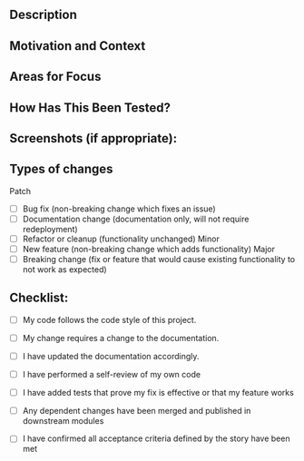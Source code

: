 <!--- Provide a general summary of your changes in the Title above -->

## Description
<!--- Give a summary of the change. -->

## Motivation and Context
<!--- Why is this change required? What problem does it solve? -->

## Areas for Focus
<!--- if applicable, call out areas where you think a reviewer should give extra focus --->
<!--- perhaps an edge case scenario you're not sure how to handle, a design decision you made because you weren't sure what the right decision was, a test that you notice fails sometimes, etc --->

## How Has This Been Tested?
<!--- Describe how you tested your changes (including automated tests run and manual testing done) in enough detail that a reviewer can reproduce. -->

## Screenshots (if appropriate):

## Types of changes
<!--- What types of changes does your code introduce? Put an `x` in all the boxes that apply: -->
Patch
- [ ] Bug fix (non-breaking change which fixes an issue)
- [ ] Documentation change (documentation only, will not require redeployment)
- [ ] Refactor or cleanup (functionality unchanged)
Minor
- [ ] New feature (non-breaking change which adds functionality)
Major
- [ ] Breaking change (fix or feature that would cause existing functionality to not work as expected)

## Checklist:
<!--- Go over all the following points, and put an `x` in all the boxes that apply. -->
<!--- If any do not apply, leave a description indicating why -->
- [ ] My code follows the code style of this project.
- [ ] My change requires a change to the documentation.
- [ ] I have updated the documentation accordingly.
- [ ] I have performed a self-review of my own code
- [ ] I have added tests that prove my fix is effective or that my feature works
- [ ] Any dependent changes have been merged and published in downstream modules

- [ ] I have confirmed all acceptance criteria defined by the story have been met